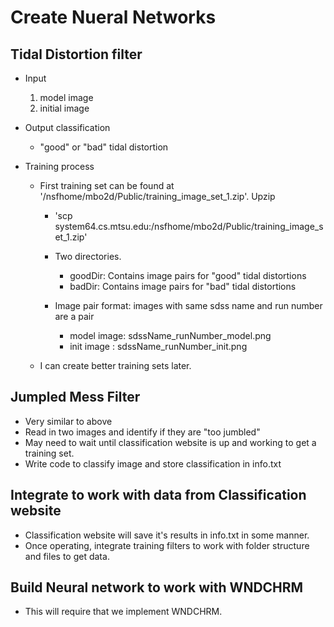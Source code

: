 
# Create Nueral Networks

## Tidal Distortion filter  
- Input 
  1. model image 
  2. initial image

- Output classification
  - "good" or "bad" tidal distortion

- Training process

  - First training set can be found at '/nsfhome/mbo2d/Public/training_image_set_1.zip'.  Upzip
	- 'scp system64.cs.mtsu.edu:/nsfhome/mbo2d/Public/training_image_set_1.zip'
	- Two directories.
	  - goodDir: Contains image pairs for "good" tidal distortions
	  - badDir: Contains image pairs for "bad" tidal distortions

	- Image pair format: images with same sdss name and run number are a pair
	  - model image: sdssName_runNumber_model.png
	  - init image : sdssName_runNumber_init.png

  - I can create better training sets later.

## Jumpled Mess Filter
- Very similar to above
- Read in two images and identify if they are "too jumbled"
- May need to wait until classification website is up and working to get a training set.
- Write code to classify image and store classification in info.txt


## Integrate to work with data from Classification website
- Classification website will save it's results in info.txt in some manner.
- Once operating, integrate training filters to work with folder structure and files to get data.


## Build Neural network to work with WNDCHRM
- This will require that we implement WNDCHRM.  
